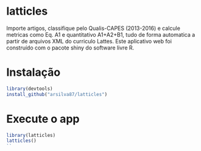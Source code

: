 # latticles

Importe artigos, classifique pelo Qualis-CAPES (2013-2016) e calcule metricas como Eq. A1 e quantitativo A1+A2+B1, tudo de forma automatica a partir de arquivos XML do curriculo Lattes.
Este aplicativo web foi construído com o pacote shiny do software livre R.

# Instalação

```r
library(devtools)
install_github("arsilva87/latticles")
```

# Execute o app
```r
library(latticles)
latticles()
``
